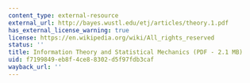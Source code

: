 ```yaml
---
content_type: external-resource
external_url: http://bayes.wustl.edu/etj/articles/theory.1.pdf
has_external_license_warning: true
license: https://en.wikipedia.org/wiki/All_rights_reserved
status: ''
title: Information Theory and Statistical Mechanics (PDF - 2.1 MB)
uid: f7199849-eb8f-4ce8-8302-d5f97fdb3caf
wayback_url: ''
---
```

